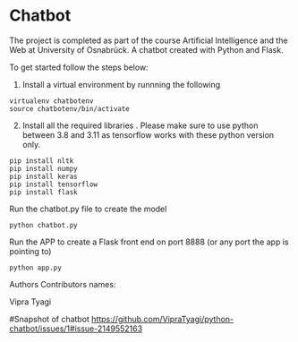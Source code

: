 # Chatbot
The project is completed as part of the course Artificial Intelligence and the Web at University of Osnabrück. A chatbot created with Python and Flask.

To get started follow the steps below:

1. Install a virtual environment by runnning the following
```
virtualenv chatbotenv
source chatbotenv/bin/activate
```

2. Install all the required libraries . Please make sure to use python between 3.8 and 3.11 as tensorflow works with these python version only.
```
pip install nltk
pip install numpy
pip install keras
pip install tensorflow
pip install flask
```

Run the chatbot.py file to create the model
```
python chatbot.py
```

Run the APP to create a Flask front end on port 8888 (or any port the app is pointing to)
```
python app.py
```

Authors
Contributors names:

Vipra Tyagi

#Snapshot of chatbot
https://github.com/VipraTyagi/python-chatbot/issues/1#issue-2149552163
